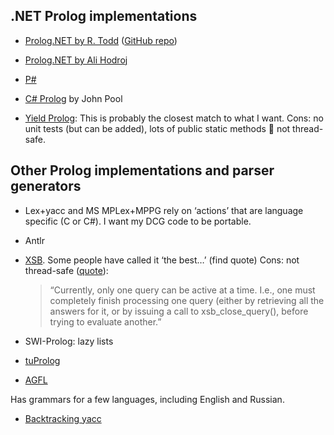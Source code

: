 ## .NET Prolog implementations

*   [Prolog.NET by R. Todd](http://prolog.codeplex.com/) ([GitHub repo](https://github.com/Slesa/Prolog.NET))

*   [Prolog.NET by Ali Hodroj][1]
 
*   [P#][2]
 
*   [C# Prolog][3] by John Pool
 
*   [Yield Prolog][4]: This is probably the closest match to what I want. Cons: no unit tests (but can be added), lots of public static methods  not thread-safe.
 

## Other Prolog implementations and parser generators

*   Lex+yacc and MS MPLex+MPPG rely on ‘actions’ that are language specific (C or C#). I want my DCG code to be portable.
 
*   Antlr
 
*   [XSB][5]. Some people have called it ‘the best…’ (find quote) Cons: not thread-safe ([quote][7]):
 
    > “Currently, only one query can be active at a time. I.e., one must completely finish processing one query (either by retrieving all the answers for it, or by issuing a call to xsb\_close\_query(), before trying to evaluate another.”

*   SWI-Prolog: lazy lists
 
*   [tuProlog][6] 
 

*   [AGFL][8]   

 Has grammars for a few languages, including English and Russian.
 

*   [Backtracking yacc][9]

 [1]: http://hodroj.net/prolog/
 [2]: http://homepages.inf.ed.ac.uk/stg/research/Psharp/
 [3]: http://sourceforge.net/projects/cs-prolog/
 [4]: http://yieldprolog.sourceforge.net/
 [5]: http://www.cs.sunysb.edu/~sbprolog/xsb-page.html
 [6]: http://sourceforge.net/projects/tuprolog/
 [7]: http://www.cs.sunysb.edu/~sbprolog/manual2/node37.html
 [8]: http://www.agfl.cs.ru.nl
 [9]: http://www.siber.com/btyacc/  
